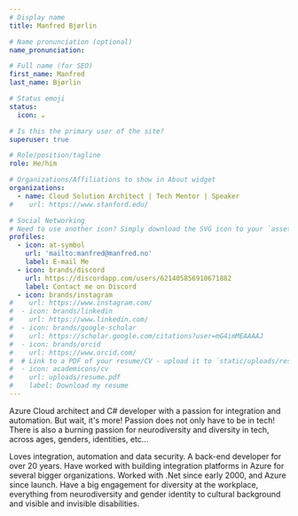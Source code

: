 ```yaml
---
# Display name
title: Manfred Bjørlin

# Name pronunciation (optional)
name_pronunciation: 

# Full name (for SEO)
first_name: Manfred
last_name: Bjørlin

# Status emoji
status:
  icon: ☕️

# Is this the primary user of the site?
superuser: true

# Role/position/tagline
role: He/him

# Organizations/Affiliations to show in About widget
organizations:
  - name: Cloud Solution Architect | Tech Mentor | Speaker
#    url: https://www.stanford.edu/

# Social Networking
# Need to use another icon? Simply download the SVG icon to your `assets/media/icons/` folder.
profiles:
  - icon: at-symbol
    url: 'mailto:manfred@manfred.no'
    label: E-mail Me
  - icon: brands/discord
    url: https://discordapp.com/users/621405856910671882
    label: Contact me on Discord
  - icon: brands/instagram
#    url: https://www.instagram.com/
#  - icon: brands/linkedin
#    url: https://www.linkedin.com/
#  - icon: brands/google-scholar
#    url: https://scholar.google.com/citations?user=mG4imMEAAAAJ
#  - icon: brands/orcid
#    url: https://www.orcid.com/
#  # Link to a PDF of your resume/CV - upload it to `static/uploads/resume.pdf`
#  - icon: academicons/cv
#    url: uploads/resume.pdf
#    label: Download my resume
---
```


Azure Cloud architect and C# developer with a passion for integration and automation. But wait, it's more! Passion does not only have to be in tech! There is also a burning passion for neurodiversity and diversity in tech, across ages, genders, identities, etc...

Loves integration, automation and data security. A back-end developer for over 20 years. Have worked with building integration platforms in Azure for several bigger organizations. Worked with .Net since early 2000, and Azure since launch. Have a big engagement for diversity at the workplace, everything from neurodiversity and gender identity to cultural background and visible and invisible disabilities.
